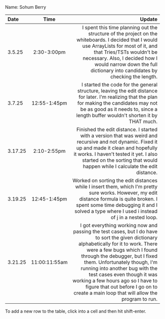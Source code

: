 Name: Sohum Berry

| Date    |     Time      |                                                                                                                                                                                                                                                                                                                                                                                                                                 Update |
|:--------|:-------------:|---------------------------------------------------------------------------------------------------------------------------------------------------------------------------------------------------------------------------------------------------------------------------------------------------------------------------------------------------------------------------------------------------------------------------------------:|
| 3.5.25  |  2:30-3:00pm  |                                                                                                                                                   I spent this time planning out the structure of the project on the whiteboards. I decided that I would use ArrayLists for most of it, and that Tries/TSTs wouldn't be necessary. Also, I decided how I would narrow down the full dictionary into candidates by checking the length. |
| 3.7.25  | 12:55-1:45pm  |                                                                                                                                                                                                    I started the code for the general structure, leaving the edit distance for later. I'm realizing that the plan for making the candidates may not be as good as it needs to, since a length buffer wouldn't shorten it by THAT much. |
| 3.17.25 |  2:10-2:55pm  |                                                                                                                                                                 Finished the edit distance. I started with a version that was weird and recursive and not dynamic. Fixed it up and made it clean and hopefully it works. I haven't tested it yet. I also started on the sorting that would happen while I calculate the edit distance. |
| 3.19.25 | 12:45-1:45pm  |                                                                                                                                                                                             Worked on sorting the edit distances while I insert them, which I'm pretty sure works. However, my edit distance formula is quite broken. I spent some time debugging it and I solved a type where I used i instead of j in a nested loop. |
| 3.21.25 | 11:00:11:55am | I got everything working now and passing the test cases, but I do have to sort the given dictionary alphabetically for it to work. There were a few bugs which I found through the debugger, but I fixed them. Unfortunately though, I'm running into another bug with the test cases even though it was working a few hours ago so I have to figure that out before I go on to create a main loop that will allow the program to run. |


To add a new row to the table, click into a cell and then hit shift-enter.